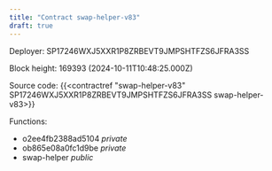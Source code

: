 ```yaml
---
title: "Contract swap-helper-v83"
draft: true
---
```

Deployer: SP17246WXJ5XXR1P8ZRBEVT9JMPSHTFZS6JFRA3SS


 



Block height: 169393 (2024-10-11T10:48:25.000Z)

Source code: {{<contractref "swap-helper-v83" SP17246WXJ5XXR1P8ZRBEVT9JMPSHTFZS6JFRA3SS swap-helper-v83>}}

Functions:

* o2ee4fb2388ad5104 _private_
* ob865e08a0fc1d9be _private_
* swap-helper _public_

